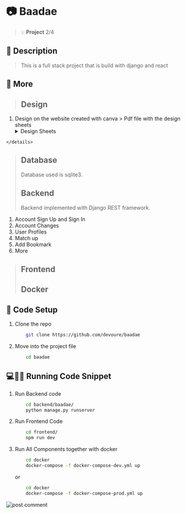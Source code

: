 # :camera: Baadae
> :bulb: **Project** 2/4
## 💬 Description
> This is a full stack project that is build with django and react
## 📜 More
> ## Design
  1. Design on the website created with canva
    > Pdf file with the design sheets
    <details>
        <summary>Design Sheets</summary>
        ![design](./UI/baadaeUI.pdf)
    </details>

> ## Database
> Database used is sqlite3.
> ## Backend
> Backend implemented with Django REST framework.
  1. Account Sign Up and Sign In
  1. Account Changes
  1. User Profiles
  1. Match up
  1. Add Bookmark
  1. More


> ## Frontend
> ## Docker
## 🔧 Code Setup
   1. Clone the repo
        ```bash
            git clone https://github.com/devoure/baadae

        ```
   1. Move into the project file
        ```bash
            cd baadae

        ```
## 💻🏃‍♂️ Running Code Snippet
   1. Run Backend code
        ```bash
            cd backend/baadae/
            python manage.py runserver

        ```
   1. Run Frontend Code
        ```bash
            cd frontend/
            npm run dev

        ```
   1. Run All Components together with docker
        ```bash
            cd docker
            docker-compose -f docker-compose-dev.yml up

        ```
        or
        ```bash
            cd docker
            docker-compose -f docker-compose-prod.yml up

        ```


![post comment](./screenshots/frontend-mainfooter.png)
